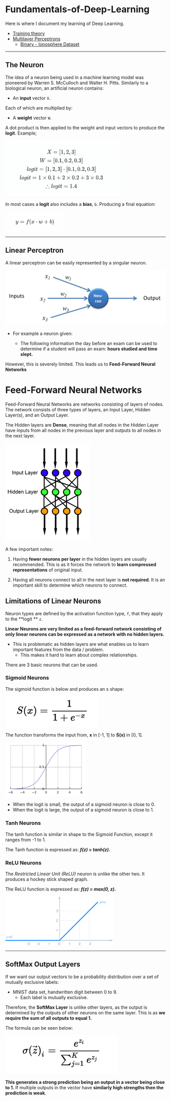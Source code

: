 # 	Fundamentals-of-Deep-Learning
Here is where I document my learning of Deep Learning.

- [Training theory](./Training.md)
- [Multilayer Perceptrons](./MLP)
  - [Binary - Ionosphere Dataset](./MLP/MLP_Binary.ipynb)



---

## The Neuron

The idea of a neuron being used in a machine learning model was pioneered by Warren S. McCulloch and Walter H. Pitts. Similarly to a biological neuron, an artificial neuron contains:

- An **input** vector `X`. 

Each of which are multiplied by:

-  A **weight** vector `W`.

A dot product is then applied to the weight and input vectors to produce the **logit**. Example;

<img src=".\images\Logit.png" />

In most cases a **logit** also includes a **bias**, `b`. Producing a final equation:

<img src=".\images\Logit2.png"/>

---

## Linear Perceptron

A linear perceptron can be easily represented by a singular neuron. 

<img src=".\images\Perceptron.jpg" style="zoom:50%;" />

- For example a neuron given:

  - The following information the day before an exam can be used to determine if a student will pass an exam: **hours studied and time slept.**

  

However, this is severely limited. This leads us to **Feed-Forward Neural Networks**

# Feed-Forward Neural Networks

Feed-Forward Neural Networks are networks consisting of layers of nodes. The network consists of three types of layers, an Input Layer, Hidden Layer(s), and an Output Layer. 

The Hidden layers are **Dense**, meaning that all nodes in the Hidden Layer have inputs from all nodes in the previous layer and outputs to all nodes in the next layer.

<img src=".\images\Feed_forward_neural_net.png" alt="Feed_forward_neural_net" style="zoom:70%;" />

A few important notes:

1. Having **fewer neurons per layer** in the hidden layers are usually recommended. This is as it forces the network to **learn compressed representations** of original input.

2. Having all neurons connect to all in the next layer is **not required**. It is an important skill to determine which neurons to connect.

## Limitations of Linear Neurons

Neuron types are defined by the activation function type, `f`, that they apply to the **logit ** `z`.

**Linear Neurons are very limited as a feed-forward network consisting of only linear neurons can be expressed as a network with no hidden layers.**

- This is problematic as hidden layers are what enables us to learn important features from the data / problem.
  - This makes it hard to learn about complex relationships.

There are 3 basic neurons that can be used.

### Sigmoid Neurons

The sigmoid function is below and produces an s shape:

<img src=".\images\sigmoid-f.png" />

The function transforms the input from, **x** in [-1, 1] to **S(x)** in [0, 1].

<img src=".\images\sigmoid-g.png" style="zoom:25%;" />

- When the logit is small, the output of a sigmoid neuron is close to 0.
- When the logit is large, the output of a sigmoid neuron is close to 1. 

### Tanh Neurons

The tanh function is similar in shape to the Sigmoid Function, except it ranges from -1 to 1.

The Tanh function is expressed as: ***f(z) = tanh(z)*.**

### ReLU Neurons

The *Restricted Linear Unit (ReLU)* neuron is unlike the other two. It produces a hockey stick shaped graph.

The ReLU function is expressed as: ***f(z) = max(0, z)*.**

<img src=".\images\ReLU-g.png" style="zoom:33%;" />

---

## SoftMax Output Layers

If we want our output vectors to be a probability distribution over a set of mutually exclusive labels:

- MNIST data set, handwritten digit between 0 to 9.
  - Each label is mutually exclusive.

Therefore, the **SoftMax Layer** is unlike other layers, as the output is determined by the outputs of other neurons on the same layer. This is as **we require the sum of all outputs to equal 1.**

The formula can be seen below:

<img src=".\images\SoftMax-f.png"/>

**This generates a strong prediction being an output in a vector being close to 1.** If multiple outputs in the vector have **similarly high strengths then the prediction is weak**.
